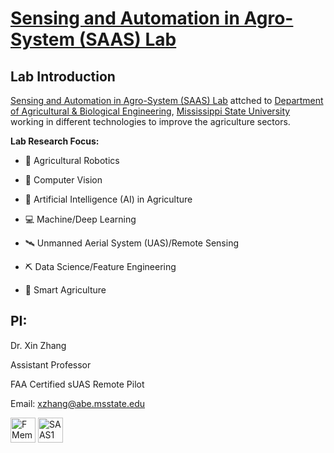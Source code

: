 # [Sensing and Automation in Agro-System (SAAS) Lab](https://sites.google.com/view/xin-zhang-lab/home?authuser=0)
## Lab Introduction

[Sensing and Automation in Agro-System (SAAS) Lab](https://sites.google.com/view/xin-zhang-lab/home?authuser=0) attched to [Department of Agricultural & Biological Engineering](https://www.abe.msstate.edu), [Mississippi State University](https://www.msstate.edu) working in different technologies to improve the agriculture sectors. 

**Lab Research Focus:**
* 🦾 Agricultural Robotics

* 📸 Computer Vision

* 🤖 Artificial Intelligence (AI) in Agriculture

* 💻 Machine/Deep Learning

* 🛰 Unmanned Aerial System (UAS)/Remote Sensing

* ⛏ Data Science/Feature Engineering

* 🍃 Smart Agriculture

## PI:
Dr. Xin Zhang

Assistant Professor

FAA Certified sUAS Remote Pilot

Email: xzhang@abe.msstate.edu 

<p align="left">
<a href="https://www.abe.msstate.edu/people/faculty/xin-zhang/" target="blank"><img align="center" src="https://upload.wikimedia.org/wikipedia/commons/3/36/Mississippi_State_Bulldogs_logo.svg" alt="FMem" height="40" width="40" /></a>
<a href="https://sites.google.com/view/xin-zhang-lab/home?authuser=0" target="blank"><img align="center" src="https://repository-images.githubusercontent.com/197153676/046f4f00-e93a-11ea-8c70-21e6d3a2d09b" alt="SAAS1" height="40" width="40" /></a>
</p>



[website]: https://sites.google.com/view/xin-zhang-lab/home?authuser=0
